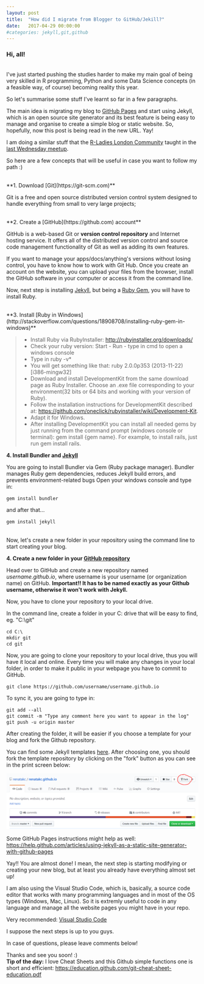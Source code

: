 ```yaml
---
layout: post
title:  "How did I migrate from Blogger to GitHub/Jekill?"
date:   2017-04-29 00:00:00
#categories: jekyll,git,github
---
```


### **Hi, all!**

<br>
I've just started pushing the studies harder to make my main goal of being very skilled in R programming, Python and some Data Science concepts (in a feasible way, of course) becoming reality this year.
 
So let's summarise some stuff I've learnt so far in a few paragraphs.

The main idea is migrating my blog to [GitHub Pages](https://pages.github.com) and start using Jekyll, which is an open source site generator and its best feature is being easy to manage and organise to create a simple blog or static website. So, hopefully, now this post is being read in the new URL. Yay!

I am doing a similar stuff that the [R-Ladies London Community](https://www.meetup.com/rladies-london) taught in the [last Wednesday meetup](https://www.meetup.com/rladies-london/events/239404233).

So here are a few concepts that will be useful in case you want to follow my path :)

<br>
**1. Download [Git](https://git-scm.com)**

Git is a free and open source distributed version control system designed to handle everything from small to very large projects;

<br>
**2. Create a [GitHub](https://github.com) account**

GitHub is a web-based Git or **version control repository** and Internet hosting service. It offers all of the distributed version control and source code management functionality of Git as well as adding its own features.

If you want to manage your apps/docs/anything's versions without losing control, you have to know how to work with Git Hub.
Once you create an account on the website, you can upload your files from the browser, install the GitHub software in your computer or access it from the command line.

Now, next step is installing [Jekyll](https://jekyllrb.com), but being a [Ruby Gem](https://rubygems.org), you will have to install Ruby.

<br>
**3. Install [Ruby in Windows](http://stackoverflow.com/questions/18908708/installing-ruby-gem-in-windows)**

>- Install Ruby via RubyInstaller: <http://rubyinstaller.org/downloads/>
>- Check your ruby version: Start - Run - type in cmd to open a windows console
>- Type in ruby -v*
>- You will get something like that: ruby 2.0.0p353 (2013-11-22) [i386-mingw32]
>- Download and install DevelopmentKit from the same download page as Ruby Installer. Choose an .exe file corresponding to your environment(32 bits or 64 bits and working with your version of Ruby).
>- Follow the installation instructions for DevelopmentKit described at: https://github.com/oneclick/rubyinstaller/wiki/Development-Kit.
>- Adapt it for Windows.
>- After installing DevelopmentKit you can install all needed gems by just running from the command prompt (windows console or terminal): gem install {gem name}. For example, to install rails, just run gem install rails.


**4. Install Bundler and [Jekyll](https://jekyllrb.com)**

You are going to install Bundler via Gem (Ruby package manager). Bundler manages Ruby gem dependencies, reduces Jekyll build errors, and prevents environment-related bugs
Open your windows console and type in:

```ruby
gem install bundler
```
and after that...

```ruby
gem install jekyll
```
<br>
Now, let's create a new folder in your repository using the command line to start creating your blog.
<br>

**4. Create a new folder in your [GitHub repository](https://pages.github.com)**

Head over to GitHub and create a new repository named *username.github.io*, where username is your username (or organization name) on GitHub.
**Important!! It has to be named exactly as your Github username, otherwise it won't work with Jekyll.**

Now, you have to clone your repository to your local drive.

In the command line, create a folder in your C: drive that will be easy to find, eg. "C:\git"

```
cd C:\
mkdir git
cd git
```
Now, you are going to clone your repository to your local drive, thus you will have it local and online.
Every time you will make any changes in your local folder, in order to make it public in your webpage you have to commit to GitHub.

```
git clone https://github.com/username/username.github.io
```

To sync it, you are going to type in:

```
git add --all
git commit -m "Type any comment here you want to appear in the log"
git push -u origin master
```

After creating the folder, it will be easier if you choose a template for your blog and fork the Github repository.

You can find some Jekyll templates [here](http://jekyllthemes.org).
After choosing one, you should fork the template repository by clicking on the "fork" button as you can see in the print screen below:
<br>

![alt text](\static\img\fork_gh.PNG "Fork GitHub")
<br>

Some GitHub Pages instructions might help as well: <https://help.github.com/articles/using-jekyll-as-a-static-site-generator-with-github-pages>

Yay!! You are almost done! I mean, the next step is starting modifying or creating your new blog, but at least you already have everything almost set up!

I am also using the Visual Studio Code, which is, basically, a source code editor that works with many programming languages and in most of the OS types (Windows, Mac, Linux). So it is extremly useful to code in any language and manage all the website pages you might have in your repo.

Very recommended: [Visual Studio Code](https://code.visualstudio.com)

I suppose the next steps is up to you guys.

In case of questions, please leave comments below!

Thanks and see you soon! :)
<br>
**Tip of the day:** 
I love Cheat Sheets and this Github simple functions one is short and efficient:
<https://education.github.com/git-cheat-sheet-education.pdf>


